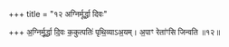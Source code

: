 +++
title = "१२ अग्निर्मूर्द्धा दिवः"

+++
अ॒ग्निर्मू॒र्द्धा दि॒वः क॒कुत्पतिः॑ पृथि॒व्याऽअ॒यम्। अ॒पाꣳ रेता॑ꣳसि जिन्वति ॥१२॥